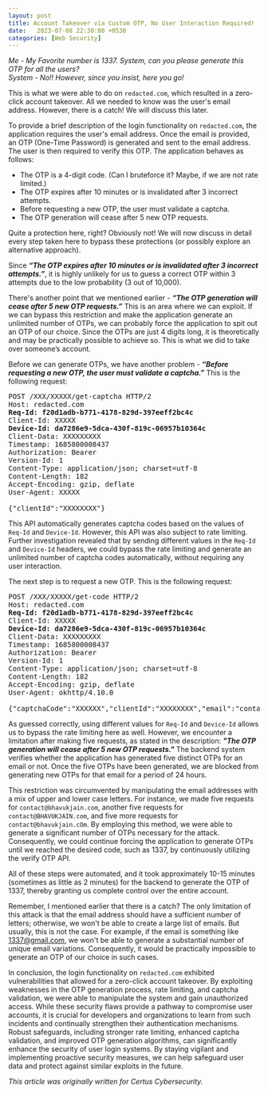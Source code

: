 ```yaml
---
layout: post
title: Account Takeover via Custom OTP, No User Interaction Required!
date:   2023-07-08 22:30:00 +0530
categories: [Web Security]
---
```


*Me - My Favorite number is 1337. System, can you please generate this OTP for all the users?\
System - No!! However, since you insist, here you go!*

This is what we were able to do on `redacted.com`, which resulted in a zero-click account takeover. All we needed to know was the user's email address. However, there is a catch! We will discuss this later. 

To provide a brief description of the login functionality on `redacted.com`, the application requires the user's email address. Once the email is provided, an OTP (One-Time Password) is generated and sent to the email address. The user is then required to verify this OTP. The application behaves as follows:

- The OTP is a 4-digit code. (Can I bruteforce it? Maybe, if we are not rate limited.)
- The OTP expires after 10 minutes or is invalidated after 3 incorrect attempts.
- Before requesting a new OTP, the user must validate a captcha.
- The OTP generation will cease after 5 new OTP requests.

Quite a protection here, right? Obviously not! We will now discuss in detail every step taken here to bypass these protections (or possibly explore an alternative approach).

Since ***“The OTP expires after 10 minutes or is invalidated after 3 incorrect attempts.”***, it is highly unlikely for us to guess a correct OTP within 3 attempts due to the low probability (3 out of 10,000).

There's another point that we mentioned earlier - ***“The OTP generation will cease after 5 new OTP requests.”*** This is an area where we can exploit. If we can bypass this restriction and make the application generate an unlimited number of OTPs, we can probably force the application to spit out an OTP of our choice. Since the OTPs are just 4 digits long, it is theoretically and may be practically possible to achieve so. This is what we did to take over someone’s account.

Before we can generate OTPs, we have another problem - ***“Before requesting a new OTP, the user must validate a captcha.”*** This is the following request:

<pre>
POST /XXX/XXXXX/get-captcha HTTP/2
Host: redacted.com
<b>Req-Id: f20d1adb-b771-4178-829d-397eeff2bc4c</b>
Client-Id: XXXXX
<b>Device-Id: da7286e9-5dca-430f-819c-06957b10364c</b>
Client-Data: XXXXXXXXX
Timestamp: 1685800008437
Authorization: Bearer
Version-Id: 1
Content-Type: application/json; charset=utf-8
Content-Length: 182
Accept-Encoding: gzip, deflate
User-Agent: XXXXX

{"clientId":"XXXXXXXX"}
</pre>

This API automatically generates captcha codes based on the values of `Req-Id` and `Device-Id`. However, this API was also subject to rate limiting. Further investigation revealed that by sending different values in the `Req-Id` and `Device-Id` headers, we could bypass the rate limiting and generate an unlimited number of captcha codes automatically, without requiring any user interaction.


The next step is to request a new OTP. This is the following request:

<pre>
POST /XXX/XXXXX/get-code HTTP/2
Host: redacted.com
<b>Req-Id: f20d1adb-b771-4178-829d-397eeff2bc4c</b>
Client-Id: XXXXX
<b>Device-Id: da7286e9-5dca-430f-819c-06957b10364c</b>
Client-Data: XXXXXXXXX
Timestamp: 1685800008437
Authorization: Bearer
Version-Id: 1
Content-Type: application/json; charset=utf-8
Content-Length: 182
Accept-Encoding: gzip, deflate
User-Agent: okhttp/4.10.0

{"captchaCode":"XXXXXX","clientId":"XXXXXXXX","email":"contact@bhavukjain.com"}
</pre>

As guessed correctly, using different values for `Req-Id` and `Device-Id` allows us to bypass the rate limiting here as well. However, we encounter a limitation after making five requests, as stated in the description: ***"The OTP generation will cease after 5 new OTP requests."*** The backend system verifies whether the application has generated five distinct OTPs for an email or not. Once the five OTPs have been generated, we are blocked from generating new OTPs for that email for a period of 24 hours.

This restriction was circumvented by manipulating the email addresses with a mix of upper and lower case letters. For instance, we made five requests for `contact@bhavukjain.com`, another five requests for `contact@BHAVUKJAIN.com`, and five more requests for `contact@bhavukjain.cOm`. By employing this method, we were able to generate a significant number of OTPs necessary for the attack. Consequently, we could continue forcing the application to generate OTPs until we reached the desired code, such as 1337, by continuously utilizing the verify OTP API.

All of these steps were automated, and it took approximately 10-15 minutes (sometimes as little as 2 minutes) for the backend to generate the OTP of 1337, thereby granting us complete control over the entire account.

Remember, I mentioned earlier that there is a catch? The only limitation of this attack is that the email address should have a sufficient number of letters; otherwise, we won't be able to create a large list of emails. But usually, this is not the case. For example, if the email is something like 1337@gmail.com, we won't be able to generate a substantial number of unique email variations. Consequently, it would be practically impossible to generate an OTP of our choice in such cases.

In conclusion, the login functionality on `redacted.com` exhibited vulnerabilities that allowed for a zero-click account takeover. By exploiting weaknesses in the OTP generation process, rate limiting, and captcha validation, we were able to manipulate the system and gain unauthorized access. While these security flaws provide a pathway to compromise user accounts, it is crucial for developers and organizations to learn from such incidents and continually strengthen their authentication mechanisms. Robust safeguards, including stronger rate limiting, enhanced captcha validation, and improved OTP generation algorithms, can significantly enhance the security of user login systems. By staying vigilant and implementing proactive security measures, we can help safeguard user data and protect against similar exploits in the future.



*This article was originally written for Certus Cybersecurity.*
